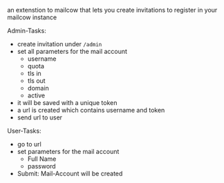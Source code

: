 an extenstion to mailcow that lets you create invitations to register in your mailcow instance

Admin-Tasks:
- create invitation under `/admin`
- set all parameters for the mail account
    - username
    - quota
    - tls in
    - tls out
    - domain
    - active
- it will be saved with a unique token
- a url is created which contains username and token
- send url to user

User-Tasks:
- go to url
- set parameters for the mail account
    - Full Name
    - password
- Submit: Mail-Account will be created
